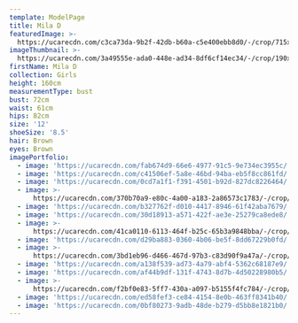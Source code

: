 ```yaml
---
template: ModelPage
title: Mila D
featuredImage: >-
  https://ucarecdn.com/c3ca73da-9b2f-42db-b60a-c5e400ebb8d0/-/crop/715x405/0,64/-/preview/
imageThumbnail: >-
  https://ucarecdn.com/3a49555e-ada0-448e-ad34-8df6cf14ec34/-/crop/190x249/153,0/-/preview/
firstName: Mila D
collection: Girls
height: 160cm
measurementType: bust
bust: 72cm
waist: 61cm
hips: 82cm
size: '12'
shoeSize: '8.5'
hair: Brown
eyes: Brown
imagePortfolio:
  - image: 'https://ucarecdn.com/fab674d9-66e6-4977-91c5-9e734ec3955c/'
  - image: 'https://ucarecdn.com/c41506ef-5a8e-46bd-94ba-eb5f8cc861fd/'
  - image: 'https://ucarecdn.com/0cd7a1f1-f391-4501-b92d-827dc8226464/'
  - image: >-
      https://ucarecdn.com/370b70a9-e80c-4a00-a183-2a86573c1783/-/crop/715x775/0,66/-/preview/
  - image: 'https://ucarecdn.com/b327762f-d010-4417-8946-61f42aba7679/'
  - image: 'https://ucarecdn.com/30d18913-a571-422f-ae3e-25279ca8ede8/'
  - image: >-
      https://ucarecdn.com/41ca0110-6113-464f-b25c-65b3a9848bba/-/crop/340x534/0,55/-/preview/
  - image: 'https://ucarecdn.com/d29ba883-0360-4b06-be5f-8dd67229b0fd/'
  - image: >-
      https://ucarecdn.com/3bd1eb96-d466-467d-97b3-c83d90f9a47a/-/crop/544x792/54,47/-/preview/
  - image: 'https://ucarecdn.com/a138f539-ad73-4a79-abf4-5362c68187e9/'
  - image: 'https://ucarecdn.com/af44b9df-131f-4743-8d7b-4d50228980b5/'
  - image: >-
      https://ucarecdn.com/f2bf0e83-5ff7-430a-a097-b5155f4fc784/-/crop/497x825/12,56/-/preview/
  - image: 'https://ucarecdn.com/ed58fef3-ce84-4154-8e0b-463ff8341b40/'
  - image: 'https://ucarecdn.com/0bf80273-9adb-48de-b279-d5bb8e1821b0/'
---
```


